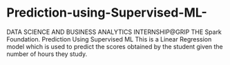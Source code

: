 # Prediction-using-Supervised-ML-
DATA SCIENCE AND BUSINESS ANALYTICS INTERNSHIP@GRIP THE Spark Foundation.  Prediction Using Supervised ML  This is a Linear Regression model which is used to predict the scores obtained by the student given the number of hours they study.
